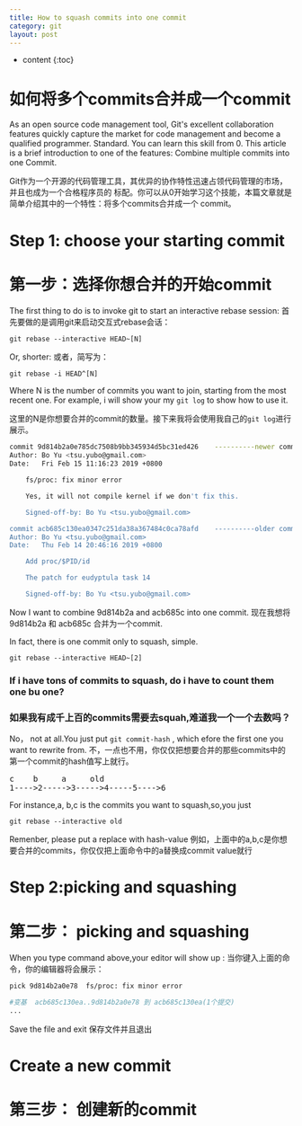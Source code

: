 ```yaml
---
title: How to squash commits into one commit
category: git
layout: post
---
```

* content
{:toc}

<h1>如何将多个commits合并成一个commit</h1>
As an open source code management tool, Git's excellent collaboration features quickly capture the market for code management and become a qualified programmer.
Standard. You can learn this skill from 0. This article is a brief introduction to one of the features: Combine multiple commits into one
Commit.

Git作为一个开源的代码管理工具，其优异的协作特性迅速占领代码管理的市场，并且也成为一个合格程序员的
标配。你可以从0开始学习这个技能，本篇文章就是简单介绍其中的一个特性：将多个commits合并成一个
commit。

# Step 1: choose your starting commit
# 第一步：选择你想合并的开始commit

The first thing to do is to invoke git to start an interactive rebase session:
首先要做的是调用git来启动交互式rebase会话：

```git
git rebase --interactive HEAD~[N]
```

Or, shorter:
或者，简写为：

```git
git rebase -i HEAD^[N]
```
Where N is the number of commits you want to join, starting from the most recent
one. For example, i will show your my `git log` to show how to use it.

这里的N是你想要合并的commit的数量。接下来我将会使用我自己的`git log`进行展示。

```bash
commit 9d814b2a0e785dc7508b9bb345934d5bc31ed426    ----------newer commit
Author: Bo Yu <tsu.yubo@gmail.com>
Date:   Fri Feb 15 11:16:23 2019 +0800

    fs/proc: fix minor error

    Yes, it will not compile kernel if we don't fix this.

    Signed-off-by: Bo Yu <tsu.yubo@gmail.com>

commit acb685c130ea0347c251da38a367484c0ca78afd    ----------older commit
Author: Bo Yu <tsu.yubo@gmail.com>
Date:   Thu Feb 14 20:46:16 2019 +0800

    Add proc/$PID/id

    The patch for eudyptula task 14

    Signed-off-by: Bo Yu <tsu.yubo@gmail.com>

```

Now I want to combine 9d814b2a and acb685c into one commit.
现在我想将 9d814b2a 和  acb685c  合并为一个commit.

In fact, there is one commit only to squash, simple.

```git
git rebase --interactive HEAD~[2]
```

### If i have tons of commits to squash, do i have to count them one bu one?
### 如果我有成千上百的commits需要去squah,难道我一个一个去数吗？

No， not at all.You just put `git commit-hash` , which efore the first one you want
to rewrite from.
不，一点也不用，你仅仅把想要合并的那些commits中的第一个commit的hash值写上就行。
<pre>
c    b     a     old
1---->2----->3----->4-----5---->6
</pre>
For instance,a, b,c is the commits you want to squash,so,you just

```git
git rebase --interactive old
```
Remenber, please put a replace with hash-value
例如，上面中的a,b,c是你想要合并的commits，你仅仅把上面命令中的a替换成commit value就行

# Step 2:picking and squashing
# 第二步： picking and squashing

When you type command above,your editor will show up :
当你键入上面的命令，你的编辑器将会展示：

```bash
pick 9d814b2a0e78  fs/proc: fix minor error

#变基  acb685c130ea..9d814b2a0e78 到 acb685c130ea(1个提交)
...
```

Save the file and exit
保存文件并且退出

# Create a new commit
# 第三步： 创建新的commit


